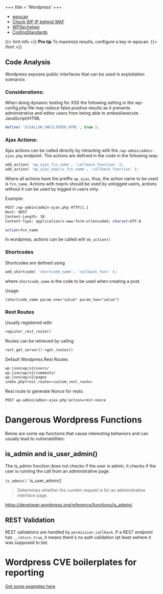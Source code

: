 +++
title = 'Wordpress'
+++

- [wpscan](https://github.com/wpscanteam/wpscan)
- [Check WP IP behind WAF](https://blog.nem.ec/2020/01/22/discover-cloudflare-wordpress-ip)
- [WPSechelper](https://github.com/felipecaon/wpsechelper/)
- [CodingStandards](https://github.com/WordPress/WordPress-Coding-Standards)

{{< hint info >}} **Pro tip**
To maximize results, configure a key in wpscan. {{< /hint >}}

## Code Analysis

Wordpress exposes public interfaces that can be used in exploitation scenarios

### Considerations:

When doing dynamic testing for XSS the following setting in the wp-config.php file may reduce false positive results as it prevents administrative and editor users from being able to embed/execute JavaScript/HTML

```php
define( 'DISALLOW_UNFILTERED_HTML', true );
```

### Ajax Actions:

Ajax actions can be called directly by intracting with the `/wp-admin/admin-ajax.php` endpoint. The actions are defined in the code in the following way:

```php
add_action( 'wp_ajax_fcn_name', 'callback_function' );
add_action( 'wp_ajax_nopriv_fcn_name', 'callback_function' );
```

Where all actions have the preffix `wp_ajax`, thus, the action name to be used is `fcn_name`.
Actions with nopriv should be used by unlogged users, actions without it can be used by logged in users only.

Example:

```bash
POST /wp-admin/admin-ajax.php HTTP/1.1
Host: HOST
Content-Length: 38
Content-Type: application/x-www-form-urlencoded; charset=UTF-8

action=fcn_name
```

In wordpress, actions can be called wth `do_action()`

### Shortcodes

Shortcodes are defined using 

```php
add_shortcode( 'shortcode_name', 'callback_func' );
```

where `shortcode_name` is the code to be used when creating a post.

Usage:

```
[shortcode_name param_one="value" param_two="value"]
```

### Rest Routes

Usually registered with: 

```php
register_rest_route()
```

Routes can be retrieved by calling 

```php
rest_get_server()->get_routes()
````

Default Wordpress Rest Routes

```bash
wp-json/wp/v2/users/
wp-json/wp/v2/comments/
wp-json/wp/v2/pages
index.php?rest_route=<custom_rest_route>
```

Rest route to generate Nonce for rests:

```bash
POST wp-admin/admin-ajax.php?action=rest-nonce
```

# Dangerous Wordpress Functions

Below are some wp functions that cause interesting behaviors and can usually lead to vulnerabilities:

## is_admin and is_user_admin()

The is_admin function does not checks if the user is admin, it checks if the user is running the call from an administrative page.

`is_admin()`
`is_user_admin()´

> Determines whether the current request is for an administrative interface page.

https://developer.wordpress.org/reference/functions/is_admin/

## REST Validation

REST validations are handled by `permission_callback`. If a REST endpoint has `__return_true`, it means there's no auth validation (at least wehere it was supposed to be)

# Wordpress CVE	boilerplates for reporting

[Get some examples here](https://caon.io/wordpress-cve-boilerplates.md)
